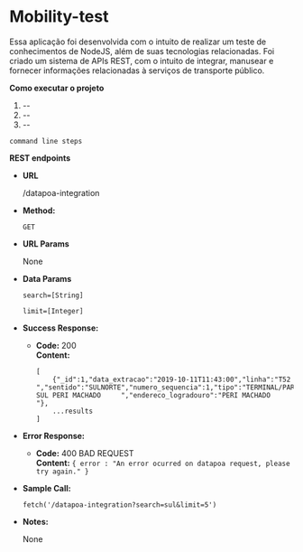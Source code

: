﻿# Mobility-test
 
  Essa aplicação foi desenvolvida com o intuito de realizar um teste de conhecimentos de NodeJS, além de suas tecnologias relacionadas. 
  Foi criado um sistema de APIs REST, com o intuito de integrar, manusear e fornecer informações relacionadas à serviços de transporte público.

**Como executar o projeto**

1. --
2. --
3. --

```
command line steps

```

**REST endpoints**

* **URL**

  /datapoa-integration

* **Method:**

  `GET`
  
*  **URL Params**

   None 

* **Data Params**

  `search=[String]`
  
  `limit=[Integer]`

* **Success Response:**

  * **Code:** 200 <br />
    **Content:** 
    ```
    [
        {"_id":1,"data_extracao":"2019-10-11T11:43:00","linha":"T52  ","sentido":"SULNORTE","numero_sequencia":1,"tipo":"TERMINAL/PARADA","nome":"TERMINAL SUL PERI MACHADO     ","endereco_logradouro":"PERI MACHADO                         "},
        ...results
    ]
    ```
 
* **Error Response:**

  * **Code:** 400 BAD REQUEST <br />
    **Content:** `{ error : "An error ocurred on datapoa request, please try again." }`

* **Sample Call:**

  `fetch('/datapoa-integration?search=sul&limit=5')`

* **Notes:**

    None

